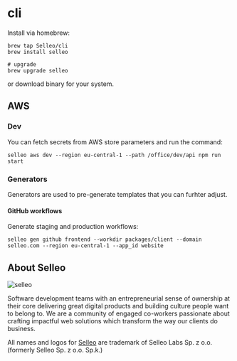 # cli

Install via homebrew:
```
brew tap Selleo/cli
brew install selleo

# upgrade
brew upgrade selleo
```

or download binary for your system.

## AWS

### Dev

You can fetch secrets from AWS store parameters and run the command:

```
selleo aws dev --region eu-central-1 --path /office/dev/api npm run start
```

### Generators

Generators are used to pre-generate templates that you can furhter adjust.

#### GitHub workflows

Generate staging and production workflows:
```
selleo gen github frontend --workdir packages/client --domain selleo.com --region eu-central-1 --app_id website
```

## About Selleo

![selleo](https://raw.githubusercontent.com/Selleo/selleo-resources/master/public/github_footer.png)

Software development teams with an entrepreneurial sense of ownership at their core delivering great digital products and building culture people want to belong to. We are a community of engaged co-workers passionate about crafting impactful web solutions which transform the way our clients do business.

All names and logos for [Selleo](https://selleo.com/about) are trademark of Selleo Labs Sp. z o.o. (formerly Selleo Sp. z o.o. Sp.k.)

